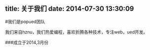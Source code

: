 title: 关于我们
date: 2014-07-30 13:30:09
---
#我们是popued团队

我们来自hznu，我们热爱编程，喜欢折腾各种技术，专注web，ued开发。

###成立于2014,3月份
